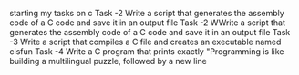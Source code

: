 starting my tasks on c
Task -2 Write a script that generates the assembly code of a C code and save it in an output file
Task -2 WWrite a script that generates the assembly code of a C code and save it in an output file
Task -3 Write a script that compiles a C file and creates an executable named cisfun
Task -4 Write a C program that prints exactly "Programming is like building a multilingual puzzle, followed by a new line

